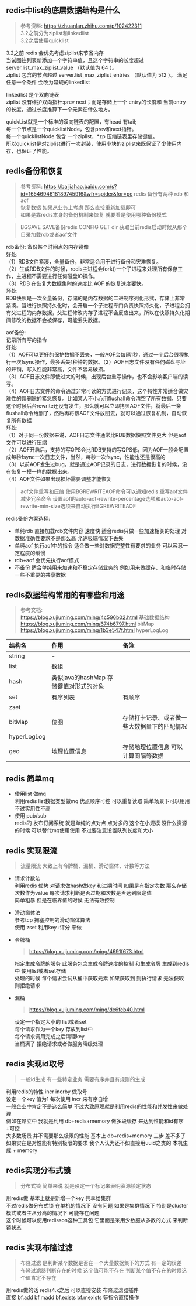 
## redis中list的底层数据结构是什么
>参考资料: https://zhuanlan.zhihu.com/p/102422311   
3.2之前分为ziplist和linkedlist  
3.2之后使用quicklist

3.2之前 redis 会优先考虑ziplist来节省内存    
当试图往列表新添加一个字符串值，且这个字符串的长度超过 server.list_max_ziplist_value （默认值为 64 ）。   
ziplist 包含的节点超过 server.list_max_ziplist_entries （默认值为 512 ）。 满足任意一个条件 会改为常规的linkedlist

linkedlist 是个双向链表     
ziplist 没有维护双向指针:prev next；而是存储上一个 entry的长度和 当前entry的长度，通过长度推算下一个元素在什么地方。

quickList就是一个标准的双向链表的配置，有head 有tail;  
每一个节点是一个quicklistNode，包含prev和next指针。  
每一个quicklistNode 包含 一个ziplist，*zp 压缩链表里存储键值。  
所以quicklist是对ziplist进行一次封装，使用小块的ziplist来既保证了少使用内存，也保证了性能。

## redis备份和恢复
>参考资料: https://baijiahao.baidu.com/s?id=1654694618189745916&wfr=spider&for=pc
redis 备份有两种 rdb 和aof      
恢复数据 如果从业务上考虑 那么直接重新加载即可    
如果是靠redis本身的备份机制来恢复 就要看是使用哪种备份模式

> BGSAVE SAVE备份redis   CONFIG GET dir 获取当前redis启动时候从那个目录加载rdb或者aof文件

rdb备份:
备份某个时间点的内存镜像     
好处:    
（1）RDB文件紧凑，全量备份，非常适合用于进行备份和灾难恢复。    
（2）生成RDB文件的时候，redis主进程会fork()一个子进程来处理所有保存工作，主进程不需要进行任何磁盘IO操作。    
（3）RDB 在恢复大数据集时的速度比 AOF 的恢复速度要快。    
坏处:    
RDB快照是一次全量备份，存储的是内存数据的二进制序列化形式，存储上非常紧凑。当进行快照持久化时，会开启一个子进程专门负责快照持久化，子进程会拥有父进程的内存数据，父进程修改内存子进程不会反应出来，所以在快照持久化期间修改的数据不会被保存，可能丢失数据。   

aof备份:    
记录所有写的指令      
好处:   
（1）AOF可以更好的保护数据不丢失，一般AOF会每隔1秒，通过一个后台线程执行一次fsync操作，最多丢失1秒钟的数据。（2）AOF日志文件没有任何磁盘寻址的开销，写入性能非常高，文件不容易破损。  
（3）AOF日志文件即使过大的时候，出现后台重写操作，也不会影响客户端的读写。   
（4）AOF日志文件的命令通过非常可读的方式进行记录，这个特性非常适合做灾难性的误删除的紧急恢复。比如某人不小心用flushall命令清空了所有数据，只要这个时候后台rewrite还没有发生，那么就可以立即拷贝AOF文件，将最后一条flushall命令给删了，然后再将该AOF文件放回去，就可以通过恢复机制，自动恢复所有数据   
坏处:    
（1）对于同一份数据来说，AOF日志文件通常比RDB数据快照文件更大  但是aof文件可以进行压缩    
（2）AOF开启后，支持的写QPS会比RDB支持的写QPS低，因为AOF一般会配置成每秒fsync一次日志文件，当然，每秒一次fsync，性能也还是很高的  
（3）以前AOF发生过bug，就是通过AOF记录的日志，进行数据恢复的时候，没有恢复一模一样的数据出来。    
（4）AOF文件如果出现损坏需要调整才能恢复  

> aof文件重写和压缩 使用BGREWRITEAOF命令可以通知redis 重写aof文件 减少冗余命令 
> 设置aof的auto-aof-rewrite-percentage选项和auto-aof-rewrite-min-size选项来自动执行BGREWRITEAOF


redis备份方案选择:    
* 单纯rdb 直接加载rdb文件内容 速度快 适合redis只做一些加速相关的处理 对数据准确性要求不是那么高 允许极端情况下丢失          
* 单纯aof 执行aof中的指令 适合做一些对数据完整性有要求的业务  可以容忍一定程度的缓慢      
* rdb+aof 会优先执行aof模式      
* 不备份   适合单纯用来加速和不稳定存储业务的  例如用来做缓存、和临时存储一些不重要的共享数据     

## redis数据结构常用的有哪些和用途
> 参考文档:     
> https://blog.xujiuming.com/ming/4c596b02.html 基础数据结构     
> https://blog.xujiuming.com/ming/674b6797.html bitMap    
> https://blog.xujiuming.com/ming/1b3e547f.html hyperLogLog   

|结构名|作用|备注|
|:---|:---|:---|
|string|-||
|list|数组||
|hash|类似java的hashMap 存储键值对形式的对象||
|set|有序列表|有顺序|
|zset|||
|bitMap|位图|存储打卡记录、或者做一些大数据量下的匹配情况|
|hyperLogLog|||
|geo|地理位置信息|存储地理位置信息 可以计算间隔等数据 |

## redis 简单mq  
* 使用list 做mq     
    利用redis list数据类型做mq  优点顺序可控  可以重复读取  简单场景下可以用用 不过实用性不高        
* 使用 pub/sub        
    redis的 发布订阅系统  就是单纯的点对点 点对多的   这个在小规模 没什么资源的时候 可以替代mq使用使用  不过要注意设置队列长度和大小     

## redis 实现限流   
> 流量限流 大致上有令牌桶、漏桶、滑动窗体、计数等方法   

* 请求计数法   
    利用redis 优势  对请求做hash做key 和过期时间 如果是有指定次数 那么存储次数作为value  每次请求判断是否过期和次数是否达到限定值   
    简单粗暴 但是在临界值的时候 无法有效控制    
  
* 滑动窗体法     
    参考tcp 拥塞控制的滑动窗体算法     
    使用 zset 利用key+评分 来做    
  
* 令牌桶   
    >https://blog.xujiuming.com/ming/4691f673.html  
     
    指定生成令牌的服务  此服务包含生成令牌速度的控制 和生成令牌 生成到redis中 使用list或者set存储       
    处理的时候 每个请求尝试从桶中获取元素 如果获取到 则执行请求 无法获取 则拒绝请求      
  
* 漏桶   
    >https://blog.xujiuming.com/ming/de6fcb40.html  
    
    设定一个指定大小的 list或者set    
    每个请求作为一个key 存放到list中    
    每个请求调用完成之后清理key     
    当桶满了  拒绝请求或者做服务降级处理   
    


## redis 实现id取号     
> 一般id生成 有一些特定业务 需要有序并且有规则的生成    
    
利用redis的特性 incr incrby  做取号   
设定一个key 值为1 每次使用 incr 来有序自增   
一般企业中肯定不是这么简单 不过大致原理就是利用redis的性能和并发性来做处理     
例如在昂立中 我就是利用 db+redis+memory 做多段缓存 来达到性能和id有序+可控     
大多数场景 并不需要那么极限的性能 基本上 db+redis+memory 三步 差不多了     
如果实在是对性能有特别极限的要求 我个人认为还不如直接用uuid之类的 本机生成 + memory    

## redis实现分布式锁       
> 分布式锁 简单来说 就是设定一个标记来表明资源锁定状态   
    
用redis做 基本上就是新增一个key  共享给集群  
不过redis做分布式锁 在单机的情况下 没有问题 如果是集群情况下 特别是cluster模式或者主从分离的情况下 可能存在问题   
这个时候可以使用redisson这种工具包  它里面是采用少数服从多数的方式  来判断锁状态      

## redis 实现布隆过滤    
> 布隆过滤  是判断某个数据是否在一个大量数据集下的方式 有一定的误差    
> 布隆过滤器判断存在的时候 这个值可能不存在 判断某个值不存在的时候这个值肯定不存在   
    
用redis做的话   redis4.x之后 可以直接安装 布隆过滤器插件   
直接 bf.add bf.madd bf.exists bf.mexists 等指令直接操作     
    

    



